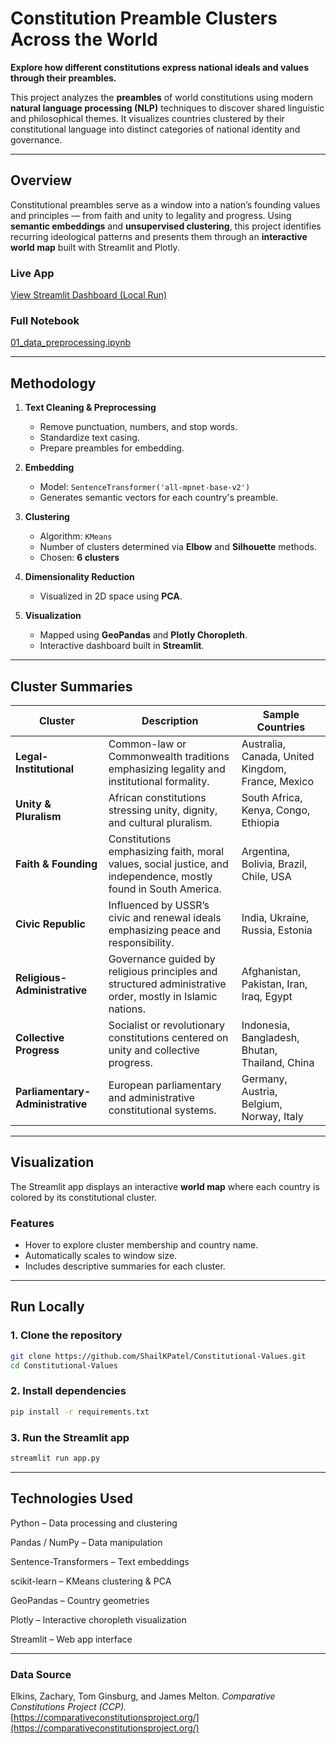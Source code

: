 # Constitution Preamble Clusters Across the World

**Explore how different constitutions express national ideals and values through their preambles.**

This project analyzes the **preambles** of world constitutions using modern **natural language processing (NLP)** techniques to discover shared linguistic and philosophical themes. It visualizes countries clustered by their constitutional language into distinct categories of national identity and governance.

---

## Overview

Constitutional preambles serve as a window into a nation’s founding values and principles — from faith and unity to legality and progress. Using **semantic embeddings** and **unsupervised clustering**, this project identifies recurring ideological patterns and presents them through an **interactive world map** built with Streamlit and Plotly.

### Live App  
 [View Streamlit Dashboard (Local Run)](#-run-locally)

### Full Notebook  
 [01_data_preprocessing.ipynb](https://github.com/ShailKPatel/Constitutional-Values/blob/main/notebooks/01_data_preprocessing.ipynb)

---

## Methodology

1. **Text Cleaning & Preprocessing**
   - Remove punctuation, numbers, and stop words.
   - Standardize text casing.
   - Prepare preambles for embedding.

2. **Embedding**
   - Model: `SentenceTransformer('all-mpnet-base-v2')`
   - Generates semantic vectors for each country's preamble.

3. **Clustering**
   - Algorithm: `KMeans`
   - Number of clusters determined via **Elbow** and **Silhouette** methods.
   - Chosen: **6 clusters**

4. **Dimensionality Reduction**
   - Visualized in 2D space using **PCA**.

5. **Visualization**
   - Mapped using **GeoPandas** and **Plotly Choropleth**.
   - Interactive dashboard built in **Streamlit**.

---

## Cluster Summaries

| Cluster | Description | Sample Countries |
|----------|--------------|------------------|
| **Legal-Institutional** | Common-law or Commonwealth traditions emphasizing legality and institutional formality. | Australia, Canada, United Kingdom, France, Mexico |
| **Unity & Pluralism** | African constitutions stressing unity, dignity, and cultural pluralism. | South Africa, Kenya, Congo, Ethiopia |
| **Faith & Founding** | Constitutions emphasizing faith, moral values, social justice, and independence, mostly found in South America. | Argentina, Bolivia, Brazil, Chile, USA |
| **Civic Republic** | Influenced by USSR’s civic and renewal ideals emphasizing peace and responsibility. | India, Ukraine, Russia, Estonia |
| **Religious-Administrative** | Governance guided by religious principles and structured administrative order, mostly in Islamic nations. | Afghanistan, Pakistan, Iran, Iraq, Egypt |
| **Collective Progress** | Socialist or revolutionary constitutions centered on unity and collective progress. | Indonesia, Bangladesh, Bhutan, Thailand, China |
| **Parliamentary-Administrative** | European parliamentary and administrative constitutional systems. | Germany, Austria, Belgium, Norway, Italy |

---

## Visualization

The Streamlit app displays an interactive **world map** where each country is colored by its constitutional cluster.

### Features
- Hover to explore cluster membership and country name.  
- Automatically scales to window size.  
- Includes descriptive summaries for each cluster.  

---

## Run Locally

### **1. Clone the repository**
```bash
git clone https://github.com/ShailKPatel/Constitutional-Values.git
cd Constitutional-Values
```

### **2. Install dependencies**
```bash
pip install -r requirements.txt
```

### **3. Run the Streamlit app**
```bash
streamlit run app.py
```

---

## Technologies Used
Python – Data processing and clustering

Pandas / NumPy – Data manipulation

Sentence-Transformers – Text embeddings

scikit-learn – KMeans clustering & PCA

GeoPandas – Country geometries

Plotly – Interactive choropleth visualization

Streamlit – Web app interface

---

### Data Source

Elkins, Zachary, Tom Ginsburg, and James Melton. *Comparative Constitutions Project (CCP).*  
[https://comparativeconstitutionsproject.org/](https://comparativeconstitutionsproject.org/)

